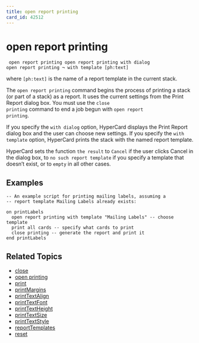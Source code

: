 ```yaml
---
title: open report printing
card_id: 42512
---
```


# open report printing

<code><pre>
open report printing
open report printing with dialog
open report printing ¬
    with template [ph:text]
</pre></code>

where <code>[ph:text]</code> is the name of a report template in the current stack.

The <code>open report printing</code> command begins the process of printing a stack (or part of a stack) as a report. It uses the current settings from the Print Report dialog box. You must use the <code>close printing</code> command to end a job begun with <code>open report printing</code>.

If you specify the <code>with dialog</code> option, HyperCard displays the Print Report dialog box and the user can choose new settings. If you specify the <code>with template</code> option, HyperCard prints the stack with the named report template.

HyperCard sets the function <code>the result</code> to <code>Cancel</code> if the user clicks Cancel in the dialog box, to <code>no such report template</code> if you specify a template that doesn’t exist, or to <code>empty</code> in all other cases. 

## Examples

```
-- An example script for printing mailing labels, assuming a
-- report template Mailing Labels already exists:

on printLabels
  open report printing with template "Mailing Labels" -- choose template
  print all cards -- specify what cards to print
  close printing -- generate the report and print it
end printLabels
```

## Related Topics

* [close](/HyperTalkReference/commands/close)
* [open printing](/HyperTalkReference/commands/open-printing)
* [print](/HyperTalkReference/commands/print)
* [printMargins](/HyperTalkReference/properties/printMargins)
* [printTextAlign](/HyperTalkReference/properties/printTextAlign)
* [printTextFont](/HyperTalkReference/properties/printTextFont)
* [printTextHeight](/HyperTalkReference/properties/printTextHeight)
* [printTextSize](/HyperTalkReference/properties/printTextSize)
* [printTextStyle](/HyperTalkReference/properties/printTextStyle)
* [reportTemplates](/HyperTalkReference/properties/reportTemplates)
* [reset](/HyperTalkReference/commands/reset)
